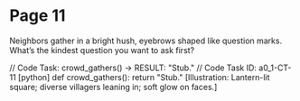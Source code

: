# Page 11


Neighbors gather in a bright hush, eyebrows shaped like question marks.
What’s the kindest question you want to ask first?

// Code Task: crowd_gathers() → RESULT: "Stub."
// Code Task ID: a0_1-CT-11
[python]
def crowd_gathers():
    return "Stub."
[Illustration: Lantern-lit square; diverse villagers leaning in; soft glow on faces.]
